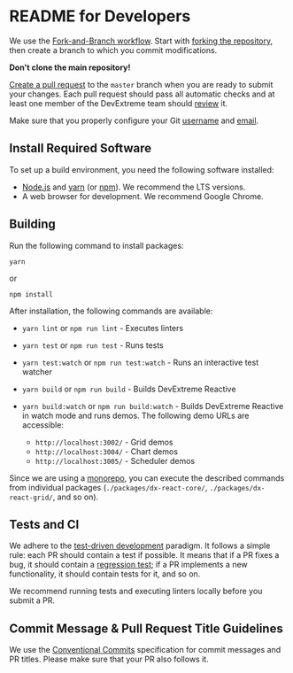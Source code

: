 # README for Developers

We use the [Fork-and-Branch workflow](http://blog.scottlowe.org/2015/01/27/using-fork-branch-git-workflow/). Start with [forking the repository](https://help.github.com/articles/fork-a-repo/), then create a branch to which you commit modifications.

**Don't clone the main repository!**

[Create a pull request](https://help.github.com/articles/creating-a-pull-request-from-a-fork/) to the `master` branch when you are ready to submit your changes. Each pull request should pass all automatic checks and at least one member of the DevExtreme team should [review](https://help.github.com/articles/about-pull-request-reviews/) it.

Make sure that you properly configure your Git [username](https://help.github.com/articles/setting-your-username-in-git) and [email](https://help.github.com/articles/setting-your-email-in-git).

## Install Required Software

To set up a build environment, you need the following software installed:

- [Node.js](https://nodejs.org/en/download/) and [yarn](https://yarnpkg.com/en/) (or [npm](https://www.npmjs.com/get-npm)). We recommend the LTS versions.
- A web browser for development. We recommend Google Chrome.

## Building

Run the following command to install packages:

    yarn
    
or

    npm install

After installation, the following commands are available:

- `yarn lint` or `npm run lint` - Executes linters
- `yarn test` or `npm run test` - Runs tests
- `yarn test:watch` or `npm run test:watch` - Runs an interactive test watcher
- `yarn build`  or `npm run build` - Builds DevExtreme Reactive
- `yarn build:watch`  or `npm run build:watch` - Builds DevExtreme Reactive in watch mode and runs demos. The following demo URLs are accessible:

  - `http://localhost:3002/` - Grid demos
  - `http://localhost:3004/` - Chart demos
  - `http://localhost:3005/` - Scheduler demos

Since we are using a [monorepo](https://en.wikipedia.org/wiki/Monorepo), you can execute the described commands from individual packages (`./packages/dx-react-core/`, `./packages/dx-react-grid/`, and so on).

## Tests and CI

We adhere to the [test-driven development](https://en.wikipedia.org/wiki/Test-driven_development) paradigm. It follows a simple rule: each PR should contain a test if possible. It means that if a PR fixes a bug, it should contain a [regression test](https://en.wikipedia.org/wiki/Regression_testing); if a PR implements a new functionality, it should contain tests for it, and so on.

We recommend running tests and executing linters locally before you submit a PR.

## Commit Message & Pull Request Title Guidelines

We use the [Conventional Commits](https://www.conventionalcommits.org) specification for commit messages and PR titles. Please make sure that your PR also follows it.
